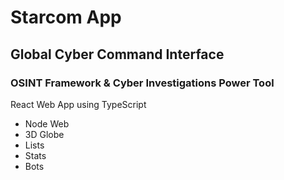 # Starcom App

## Global Cyber Command Interface

### OSINT Framework & Cyber Investigations Power Tool

React Web App using TypeScript


- Node Web
- 3D Globe
- Lists
- Stats
- Bots

